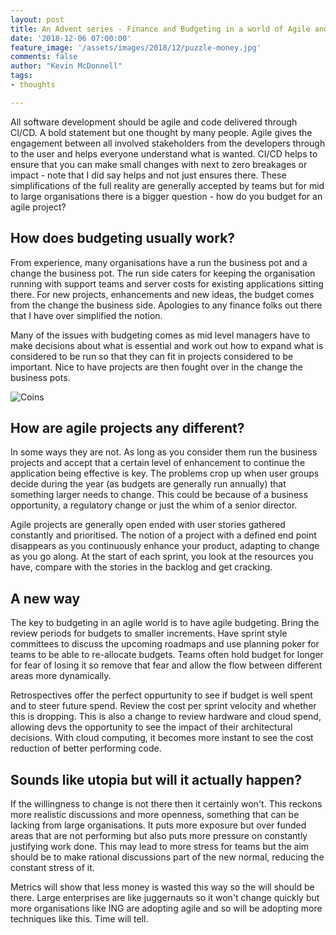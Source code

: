 ```yaml
---
layout: post
title: An Advent series - Finance and Budgeting in a world of Agile and Continuous Deployment
date: '2018-12-06 07:00:00'
feature_image: '/assets/images/2018/12/puzzle-money.jpg'
comments: false
author: "Kevin McDonnell"
tags:
- thoughts

---
```


All software development should be agile and code delivered through CI/CD. A bold statement but one thought by many people. Agile gives the engagement between all involved stakeholders from the developers through to the user and helps everyone understand what is wanted. CI/CD helps to ensure that you can make small changes with next to zero breakages or impact - note that I did say helps and not just ensures there. These simplifications of the full reality are generally accepted by teams but for mid to large organisations there is a bigger question - how do you budget for an agile project?

## How does budgeting usually work?
From experience, many organisations have a run the business pot and a change the business pot. The run side caters for keeping the organisation running with support teams and server costs for existing applications sitting there. For new projects, enhancements and new ideas, the budget comes from the change the business side. Apologies to any finance folks out there that I have over simplified the notion.

Many of the issues with budgeting comes as mid level managers have to make decisions about what is essential and work out how to expand what is considered to be run so that they can fit in projects considered to be important. Nice to have projects are then fought over in the change the business pots.

![Coins](/assets/images/2018/12/coins.jpg)

## How are agile projects any different?
In some ways they are not. As long as you consider them run the business projects and accept that a certain level of enhancement to continue the application being effective is key. The problems crop up when user groups decide during the year (as budgets are generally run annually) that something larger needs to change. This could be because of a business opportunity, a regulatory change or just the whim of a senior director.

Agile projects are generally open ended with user stories gathered constantly and prioritised. The notion of a project with a defined end point disappears as you continuously enhance your product, adapting to change as you go along. At the start of each sprint, you look at the resources you have, compare with the stories in the backlog and get cracking.

## A new way
The key to budgeting in an agile world is to have agile budgeting. Bring the review periods for budgets to smaller increments. Have sprint style committees to discuss the upcoming roadmaps and use planning poker for teams to be able to re-allocate budgets. Teams often hold budget for longer for fear of losing it so remove that fear and allow the flow between different areas more dynamically.

Retrospectives offer the perfect oppurtunity to see if budget is well spent and to steer future spend. Review the cost per sprint velocity and whether this is dropping. This is also a change to review hardware and cloud spend, allowing devs the opportunity to see the impact of their architectural decisions. With cloud computing, it becomes more instant to see the cost reduction of better performing code. 

## Sounds like utopia but will it actually happen?
If the willingness to change is not there then it certainly won't. This reckons more realistic discussions and more openness, something that can be lacking from large organisations. It puts more exposure but over funded areas that are not performing but also puts more pressure on constantly justifying work done. This may lead to more stress for teams but the aim should be to make rational discussions part of the new normal, reducing the constant stress of it. 

Metrics will show that less money is wasted this way so the will should be there. Large enterprises are like juggernauts so it won't change quickly but more organisations like ING are adopting agile and so will be adopting more techniques like this. Time will tell.
